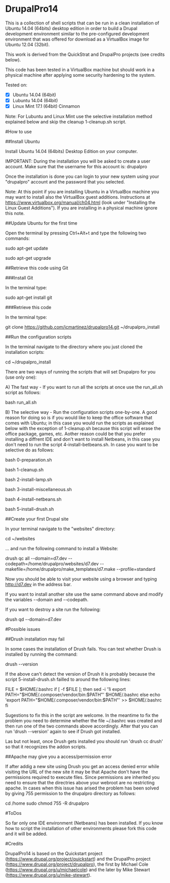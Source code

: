 DrupalPro14
===========

This is a collection of shell scripts that can be run in a clean installation of Ubuntu 14.04 (64bits) desktop edition in order to build a Drupal development environment similar to the pre-configured development environment that was offered for download as a VirtualBox image for Ubuntu 12.04 (32bit).

This work is derived from the QuickStrat and DrupalPro projects (see credits below).

This code has been tested in a VirtualBox machine but should work in a physical machine after applying some security hardening to the system.

Tested on:

-[x] Ubuntu 14.04 (64bit)
-[x] Lubuntu 14.04 (64bit)
-[x] Linux Mint 17.1 (64bit) Cinnamon

Note: For Lubuntu and Linux Mint use the selective installation method explained below and skip the cleanup 1-cleanup.sh script. 

#How to use

##Install Ubuntu

Install Ubuntu 14.04 (64bits) Desktop Edition on your computer.

IMPORTANT: During the installation you will be asked to create a user account. Make sure that the username for this account is: drupalpro

Once the installation is done you can login to your new system using your "drupalpro" account and the password that you selected.

Note: At this point if you are installing Ubuntu in a VirtualBox machine you may want to install also the VirtualBox guest additions. Instructions at https://www.virtualbox.org/manual/ch04.html (look under "Installing the Linux Guest Additions"). If you are installing in a physical machine ignore this note. 

##Update Ubuntu for the first time

Open the terminal by pressing Ctrl+Alt+t and type the following two commands:

 sudo apt-get update

 sudo apt-get upgrade

##Retrieve this code using Git

###Install Git

In the terminal type:

 sudo apt-get install git

###Retrieve this code

In the terminal type:

 git clone https://github.com/jcmartinez/drupalpro14.git ~/drupalpro_install

##Run the configuration scripts

In the terminal navigate to the directory where you just cloned the installation scripts:

 cd ~/drupalpro_install

There are two ways of running the scripts that will set Drupalpro for you (use only one):

A) The fast way - If you want to run all the scripts at once use the run_all.sh script as follows:

 bash run_all.sh

B) The selective way - Run the configuration scripts one-by-one. A good reason for doing so is if you would like to keep the office software that comes with Ubuntu; in this case you would run the scripts as explained below with the exception of 1-cleanup.sh because this script will erase the office package, games, etc. Aother reason could be that you prefer installing a diffrent IDE and don't want to install Netbeans, in this case you don't need to run the script 4-install-betbeans.sh. In case you want to be selective do as follows:

bash 0-preparation.sh

bash 1-cleanup.sh

bash 2-install-lamp.sh

bash 3-install-miscellaneous.sh

bash 4-install-netbeans.sh

bash 5-install-drush.sh

##Create your first Drupal site

In your terminal navigate to the "websites" directory:

cd ~/websites

... and run the following command to install a Website:

drush qc all --domain=d7.dev --codepath=/home/drupalpro/websites/d7.dev --makefile=/home/drupalpro/make_templates/d7.make --profile=standard

Now you should be able to visit your website using a browser and typing http://d7.dev in the address bar.

If you want to install another site use the same command above and modify the variables --domain and --codepath.

If you want to destroy a site run the following:

drush qd --domain=d7.dev

#Possible issues

##Drush installation may fail

In some cases the installation of Drush fails. You can test whether Drush is installed by running the command:

drush --version

If the above can't detect the version of Drush it is probably because the script 5-install-drush.sh failled to around the following lines:

FILE = $HOME/.bashrc
if [ -f $FILE ];
then
   sed -i '1i export PATH="$HOME/.composer/vendor/bin:$PATH"' $HOME/.bashrc
else
   echo 'export PATH="$HOME/.composer/vendor/bin:$PATH"' >> $HOME/.bashrc
fi

Sugestions to fix this in the script are welcome. In the meantime to fix the problem you need to determine whether the file ~/.bashrc was created and then run one of the two commands above accordingly. After that you can run 'drush --version' again to see if Drush got installed.

Las but not least, once Drush gets installed you should run 'drush cc drush' so that it recognizes the addon scripts.

##Apache may give you a access/permission error

If after addig a new site using Drush you get an access denied error while visiting the URL of the new site it may be that Apache don't have the permissions required to execute files. Since permissions are inherited you need to ensure that the directries above your webroot are no restricting apache. In cases when this issue has arised the problem has been solved by giving 755 permission to the drupalpro directory as follows:

cd /home
sudo chmod 755 -R drupalpro 

#ToDos

So far only one IDE environment (Netbeans) has been installed. If you know how to script the installation of other environments please fork this code and it will be added.

#Credits

DrupalPro14 is based on the Quickstart project (https://www.drupal.org/project/quickstart) and the DrupalPro project (https://www.drupal.org/project/drupalpro), the first by Michael Cole (https://www.drupal.org/u/michaelcole) and the later by Mike Stewart (https://www.drupal.org/u/mike-stewart).
